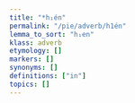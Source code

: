 ```yaml
---
title: "*h₁én"
permalink: "/pie/adverb/h1én"
lemma_to_sort: "h₁en"
klass: adverb
etymology: []
markers: []
synonyms: []
definitions: ["in"]
topics: []
---
```

